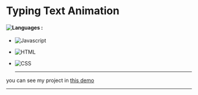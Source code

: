 # Typing Text Animation

#### ![Languages](https://img.shields.io/github/languages/count/zeynab-jalalian/Typing-Text-Animation) :
 - ![Javascript](https://img.shields.io/badge/javascript-yellow)
 - ![HTML](https://img.shields.io/badge/Html-orange)
 - ![CSS](https://img.shields.io/badge/Css-blue)
   
   ---
 you can see my project in [this demo](https://zeynab-jalalian.github.io/Typing-Text-Animation/)
  ___
